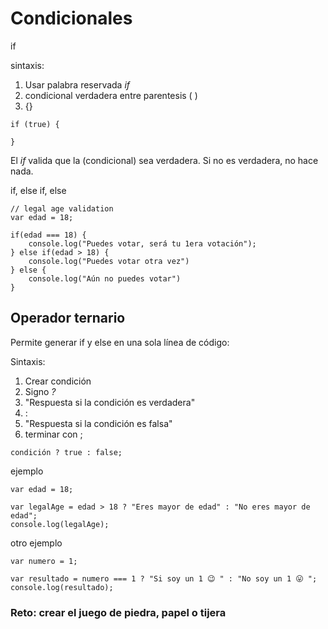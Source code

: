 # Condicionales

if

sintaxis:
1. Usar palabra reservada *if*
2. condicional verdadera entre parentesis ( )
3. {}

````
if (true) {

}
````

El *if* valida que la (condicional) sea verdadera. Si no es verdadera, no hace nada.

if, else if, else

````
// legal age validation
var edad = 18;

if(edad === 18) {
    console.log("Puedes votar, será tu 1era votación");
} else if(edad > 18) {
    console.log("Puedes votar otra vez")
} else {
    console.log("Aún no puedes votar")
}
````

## Operador ternario

Permite generar if y else en una sola línea de código:

Sintaxis:
1. Crear condición
2. Signo *?*
3. "Respuesta si la condición es verdadera"
4. :
5. "Respuesta si la condición es falsa"
6. terminar con ;

````
condición ? true : false;
````
ejemplo

````
var edad = 18;

var legalAge = edad > 18 ? "Eres mayor de edad" : "No eres mayor de edad";
console.log(legalAge);
````
otro ejemplo

````
var numero = 1;

var resultado = numero === 1 ? "Si soy un 1 😉 " : "No soy un 1 😛 ";
console.log(resultado);
````

### Reto: crear el juego de piedra, papel o tijera


